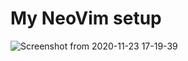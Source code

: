 # My NeoVim setup

![Screenshot from 2020-11-23 17-19-39](https://user-images.githubusercontent.com/39504660/99940771-2ef16c80-2db0-11eb-8e48-541836f03a7e.png)
